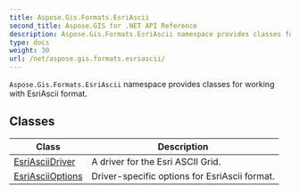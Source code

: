 ```yaml
---
title: Aspose.Gis.Formats.EsriAscii
second_title: Aspose.GIS for .NET API Reference
description: Aspose.Gis.Formats.EsriAscii namespace provides classes for working with EsriAscii format.
type: docs
weight: 30
url: /net/aspose.gis.formats.esriascii/
---
```

`Aspose.Gis.Formats.EsriAscii` namespace provides classes for working with EsriAscii format.

## Classes

| Class | Description |
| --- | --- |
| [EsriAsciiDriver](./esriasciidriver/) | A driver for the Esri ASCII Grid. |
| [EsriAsciiOptions](./esriasciioptions/) | Driver-specific options for EsriAscii format. |


